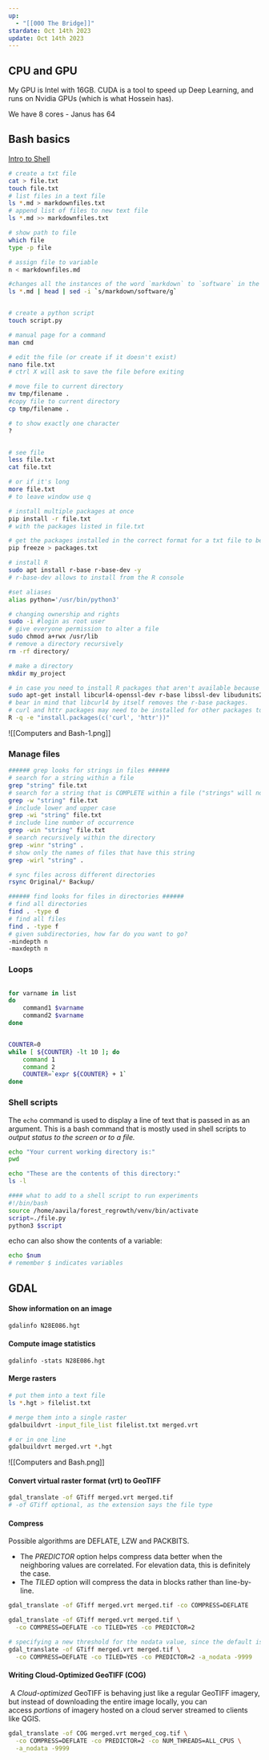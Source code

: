 ```yaml
---
up:
  - "[[000 The Bridge]]"
stardate: Oct 14th 2023
update: Oct 14th 2023
---
```

## CPU and GPU

My GPU is Intel with 16GB. CUDA is a tool to speed up Deep Learning, and runs on Nvidia GPUs (which is what Hossein has).

We have 8 cores - Janus has 64

## Bash basics
[Intro to Shell](https://hbctraining.github.io/Intro-to-shell-flipped/schedule/links-to-lessons.html)
```bash
# create a txt file
cat > file.txt
touch file.txt
# list files in a text file
ls *.md > markdownfiles.txt
# append list of files to new text file
ls *.md >> markdownfiles.txt

# show path to file
which file
type -p file

# assign file to variable
n < markdownfiles.md

#changes all the instances of the word `markdown` to `software` in the first 5 `*.md` files in your current directory
ls *.md | head | sed -i `s/markdown/software/g`


# create a python script
touch script.py

# manual page for a command
man cmd

# edit the file (or create if it doesn't exist)
nano file.txt
# ctrl X will ask to save the file before exiting

# move file to current directory
mv tmp/filename .
#copy file to current directory
cp tmp/filename .

# to show exactly one character
?


# see file
less file.txt
cat file.txt

# or if it's long
more file.txt
# to leave window use q

# install multiple packages at once
pip install -r file.txt
# with the packages listed in file.txt

# get the packages installed in the correct format for a txt file to be installed in a different directory
pip freeze > packages.txt

# install R
sudo apt install r-base r-base-dev -y
# r-base-dev allows to install from the R console

#set aliases
alias python='/usr/bin/python3'

# changing ownership and rights
sudo -i #login as root user
# give everyone permission to alter a file
sudo chmod a+rwx /usr/lib
# remove a directory recursively
rm -rf directory/

# make a directory
mkdir my_project

# in case you need to install R packages that aren't available because of curl,
sudo apt-get install libcurl4-openssl-dev r-base libssl-dev libudunits2-dev libfontconfig1-dev openssl libnetcdf-dev libharfbuzz-dev libfribidi-dev libxml2-dev libfreetype6-dev libpng-dev libtiff5-dev libjpeg-dev gdal-bin libgdal-dev
# bear in mind that libcurl4 by itself removes the r-base packages.
# curl and httr packages may need to be installed for other packages to run
R -q -e "install.packages(c('curl', 'httr'))"
```
![[Computers and Bash-1.png]]
### Manage files

```bash
###### grep looks for strings in files ######
# search for a string within a file
grep "string" file.txt
# search for a string that is COMPLETE within a file ("strings" will not be returned, only string)
grep -w "string" file.txt
# include lower and upper case
grep -wi "string" file.txt
# include line number of occurrence
grep -win "string" file.txt
# search recursively within the directory
grep -winr "string" .
# show only the names of files that have this string
grep -wirl "string" .

# sync files across different directories
rsync Original/* Backup/

###### find looks for files in directories ######
# find all directories
find . -type d
# find all files
find . -type f
# given subdirectories, how far do you want to go?
-mindepth n
-maxdepth n
```

### Loops
```bash

for varname in list
do
    command1 $varname
    command2 $varname
done


COUNTER=0
while [ ${COUNTER} -lt 10 ]; do
    command 1
    command 2
    COUNTER=`expr ${COUNTER} + 1` 
done


```

### Shell scripts

The `echo` command is used to display a line of text that is passed in as an argument. This is a bash command that is mostly used in shell scripts to *output status to the screen or to a file.*
``` bash
echo "Your current working directory is:"
pwd

echo "These are the contents of this directory:"
ls -l

#### what to add to a shell script to run experiments
#!/bin/bash
source /home/aavila/forest_regrowth/venv/bin/activate
script=./file.py
python3 $script

```

echo can also show the contents of a variable:
```bash
echo $num
# remember $ indicates variables
```
## GDAL
#### Show information on an image
```bash
gdalinfo N28E086.hgt
```

#### Compute image statistics
```
gdalinfo -stats N28E086.hgt
```

#### Merge rasters
``` bash
# put them into a text file
ls *.hgt > filelist.txt

# merge them into a single raster
gdalbuildvrt -input_file_list filelist.txt merged.vrt

# or in one line
gdalbuildvrt merged.vrt *.hgt
```
![[Computers and Bash.png]]

#### Convert virtual raster format (vrt) to GeoTIFF
``` bash
gdal_translate -of GTiff merged.vrt merged.tif
# -of GTiff optional, as the extension says the file type
```

#### Compress
Possible algorithms are DEFLATE, LZW and PACKBITS.
- The *PREDICTOR* option helps compress data better when the neighboring values are correlated. For elevation data, this is definitely the case.
- The *TILED* option will compress the data in blocks rather than line-by-line.

```bash
gdal_translate -of GTiff merged.vrt merged.tif -co COMPRESS=DEFLATE

gdal_translate -of GTiff merged.vrt merged.tif \
  -co COMPRESS=DEFLATE -co TILED=YES -co PREDICTOR=2

# specifying a new threshold for the nodata value, since the default is -32768
gdal_translate -of GTiff merged.vrt merged.tif \
  -co COMPRESS=DEFLATE -co TILED=YES -co PREDICTOR=2 -a_nodata -9999
```

#### Writing Cloud-Optimized GeoTIFF (COG)
 A _Cloud-optimized_ GeoTIFF is behaving just like a regular GeoTIFF imagery, but instead of downloading the entire image locally, you can access _portions_ of imagery hosted on a cloud server streamed to clients like QGIS.
 
``` bash
gdal_translate -of COG merged.vrt merged_cog.tif \
  -co COMPRESS=DEFLATE -co PREDICTOR=2 -co NUM_THREADS=ALL_CPUS \
  -a_nodata -9999
```